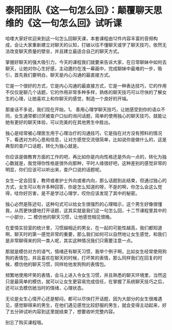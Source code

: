 # 泰阳团队《这一句怎么回》：颠覆聊天思维的《这一句怎么回》试听课

哈喽大家好欢迎来到这一句怎么回聊天课，本套课程由12件内容丰富的音频构成，会让大家重新建立对聊天的认知，打破以往不懂聊天或学了聊天技巧，依然无法改变聊天质量的壁垒，并且建立最适合自己的聊天方式。

掌握好聊天的强大吸引力，今天的课程我们就要来告诉大家，在日常聊妹中如何去聊天，让她对你心生好感，主动邀约在浅一幕画中，完成聊妹中最难的一步，吸引，首先我们要明白，聊天是内心沟通的最直接方式。

它是一个很好的方式，它是内心沟通的最直接方式，它是一种表达技巧，它的作用不仅仅是聊几个话题，它的作用非常多种多样，熟练的聊天技巧可以尽快的了解女生的心理，让她喜欢上和你聊天的感觉，制造一个良好的开端。

那废话不多说，我们现在开始，1。 善用心理学聊天技巧，让她感受到你的语众不同，女生通常都讨厌被查户口似的询问话题，简单的使用独心的聊天技巧，就能让她有更好的聊天体验，可以完美的在其他男生中胜出。

独心是经常被心理医生用于心理治疗的沟通技巧，它是指在对方没有预料的情况下，看透对方的心思和信息，让对方感觉交流很简单，比如说你是做什么的，这是典型的查户口话题，转化为独心就是。

你应该是做教育方面的工作的吧，再比如你是内向性格还是外向一点的，转化为独心数就是，我觉得你性格是很外向那种，平时人缘很好吧，这种差别的感觉非常的明显，你们应该可以听出来，查户口说的话题呢。

女生一定会回复，教师或者护士外向或者内向，那么话题到此结束，但通过独心的方式，女生可以有许多种回答，你是怎么知道的呀，不是的啊，你怎么会这么觉得，哇你好厉害，是不是学过心理学，哎你应该发现了其中的秘密。

独心必然是陈述句，这种句式可以给女生很强烈的心理暗示，这个男生好像很懂我，从而更快捷地打开话题，这其实就是我们这一句怎么回，十二节课程里其中的一小部分，二 模仿他的聊天习惯，让他感觉相见恨晚。

在爱情实验室的统计里，习惯越相近的男女，在一起的可能性越高，我们都知道啊，聊天时的第一感觉非常的重要，那么我们如何可以自然地让女生感觉，和我们是非常聊得来的同一类人呢，其实这种情况我们只需要注意一点。

那就是模仿对方的语气，情绪还有聊天习惯，我举个例子啊，比如女生经常使用狗狗的表情包，并且喜欢在聊天的时候，打坏笑的表情，那么同样我们在回复的时候，模仿他的聊天习惯，同样给他发狗狗的表情包。

频繁地使用坏笑的表情，会马上进入令女生习惯，并且熟悉的聊天环境里，当然这只是最简单的模仿，就可以让女生更容易完成信任，在掌握了系统聊天技巧之后，还可以去模仿她当时的情绪，心理状态。

无论是女生心情开心还是郁闷，都可以尽快打开话题，因为大部分的女生很难遇见，感觉聊得来的男生，在他们遇见感觉比较舒服的男生，就会变得主动起来，好了五分钟试听内容到这里就结束了，想要收听完整内容。

别忘了购买课程哦。